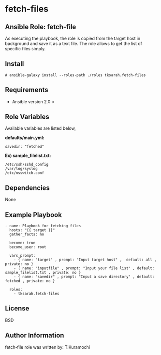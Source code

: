 fetch-files
=========

Ansible Role: fetch-file
------------

As executing the playbook, the role is copied from the target host in background and save it as a text file.
The role allows to get the list of specific files simply.

Install 
------------

```
# ansible-galaxy install --roles-path ./roles tksarah.fetch-files
```


Requirements
------------

* Ansible version 2.0 < 

Role Variables
--------------

Available variables are listed below,

**defaults/main.yml:**
```
savedir: "fetched"
```

**Ex) sample_filelist.txt:**
```
/etc/ssh/sshd_config
/var/log/syslog
/etc/nsswitch.conf
```

Dependencies
------------

None

Example Playbook
----------------

```
- name: Playbook for fetching files
  hosts: "{{ target }}"
  gather_facts: no

  become: true
  become_user: root

  vars_prompt:
    - { name: "target" , prompt: "Input target host" ,  default: all , private: no }
    - { name: "inputfile" , prompt: "Input your file list" , default: sample_filelist.txt , private: no }
    - { name: "savedir" , prompt: "Input a save directory" , default: fetched , private: no }

  roles:
    - tksarah.fetch-files
```

License
-------

BSD

Author Information
------------------

fetch-file role was written by: T.Kuramochi
